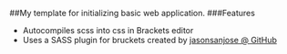 ##My template for initializing basic web application. 
###Features
- Autocompiles scss into css in Brackets editor
- Uses a SASS plugin for bruckets created by [jasonsanjose @ GitHub](https://github.com/jasonsanjose)